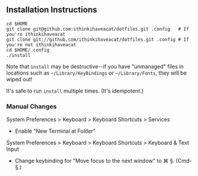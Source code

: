 ## Installation Instructions

    cd $HOME
    git clone git@github.com:ithinkihaveacat/dotfiles.git .config   # If you're ithinkihaveacat
    git clone git://github.com/ithinkihaveacat/dotfiles.git .config # If you're not ithinkihaveacat
    cd $HOME/.config
    ./install

Note that `install` may be destructive--if you have "unmanaged" files in
locations such as `~/Library/KeyBindings` or `~/Library/Fonts`, they
will be wiped out!

It's safe to run `install` multiple times.  (It's idempotent.)

### Manual Changes

System Preferences > Keyboard > Keyboard Shortcuts > Services

* Enable "New Terminal at Folder"

System Preferences > Keyboard > Keyboard Shortcuts > Keyboard & Text
Input

* Change keybinding for "Move focus to the next window" to ⌘ §.
(Cmd-§.)
